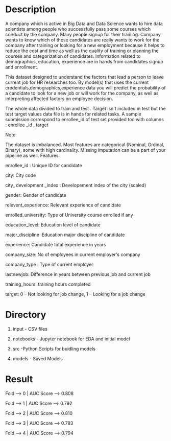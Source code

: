 # Description

A company which is active in Big Data and Data Science wants to hire data scientists among people who successfully pass some courses which conduct by the company. Many people signup for their training. Company wants to know which of these candidates are really wants to work for the company after training or looking for a new employment because it helps to reduce the cost and time as well as the quality of training or planning the courses and categorization of candidates. Information related to demographics, education, experience are in hands from candidates signup and enrollment.

This dataset designed to understand the factors that lead a person to leave current job for HR researches too. By model(s) that uses the current credentials,demographics,experience data you will predict the probability of a candidate to look for a new job or will work for the company, as well as interpreting affected factors on employee decision.

The whole data divided to train and test . Target isn't included in test but the test target values data file is in hands for related tasks. A sample submission correspond to enrollee_id of test set provided too with columns : enrollee _id , target

Note:

The dataset is imbalanced.
Most features are categorical (Nominal, Ordinal, Binary), some with high cardinality.
Missing imputation can be a part of your pipeline as well.
Features

enrollee_id : Unique ID for candidate

city: City code

city_ development _index : Developement index of the city (scaled)

gender: Gender of candidate

relevent_experience: Relevant experience of candidate

enrolled_university: Type of University course enrolled if any

education_level: Education level of candidate

major_discipline :Education major discipline of candidate

experience: Candidate total experience in years

company_size: No of employees in current employer's company

company_type : Type of current employer

lastnewjob: Difference in years between previous job and current job

training_hours: training hours completed

target: 0 – Not looking for job change, 1 – Looking for a job change

# Directory

1) input - CSV files 

2) notebooks - Jupyter notebook for EDA and initial model 

3) src -Python Scripts for buidling models 

4) models - Saved Models 

# Result 
Fold --> 0   | AUC Score --> 0.808

Fold --> 1   | AUC Score --> 0.792

Fold --> 2   | AUC Score --> 0.810

Fold --> 3   | AUC Score --> 0.783

Fold --> 4   | AUC Score --> 0.794
